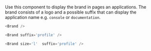 Use this component to display the brand in pages an applications. The brand consists of a logo and a possible suffix that can display the application name e.g. `console` or `documentation`.

```js
<Brand />
```

```js
<Brand suffix='profile' />
```

```js
<Brand size='l'  suffix='profile' />
```
